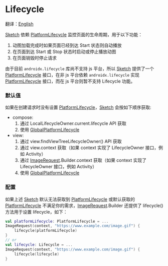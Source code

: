 # Lifecycle

[//]: # (TODO)

翻译：[English](lifecycle.md)

[Sketch] 依赖 [PlatformLifecycle] 监控页面的生命周期，用于以下功能：

1. 动图加载完成时如果页面已经到达 Start 状态则自动播放
2. 在页面到达 Start 或 Stop 状态时启动或停止播放动图
3. 在页面销毁时停止请求

由于目前 `androidx.lifecycle` 库尚不支持 js 平台，所以 [Sketch] 提供了一个 [PlatformLifecycle] 接口，在非
js 平台依赖 `androidx.lifecycle` 实现 [PlatformLifecycle] 接口，而在 js 平台则暂不支持 Lifecycle 功能。

### 默认值

如果在创建请求时没有设置 [PlatformLifecycle]，[Sketch] 会按如下顺序获取:

* compose:
    1. 通过 LocalLifecycleOwner.current.lifecycle API 获取
    2. 使用 [GlobalPlatformLifecycle]
* view:
    1. 通过 view.findViewTreeLifecycleOwner() API 获取
    2. 通过 view.context 获取（如果 context 实现了 LifecycleOwner 接口，例如 Activity）
    3. 通过 [ImageRequest].Builder.context 获取（如果 context 实现了 LifecycleOwner 接口，例如
       Activity）
    4. 使用 [GlobalPlatformLifecycle]

### 配置

如果上述 [Sketch] 默认无法获取到 [PlatformLifecycle] 或默认获取的 [PlatformLifecycle]
不满足你的需求，[ImageRequest].Builder 还提供了
lifecycle() 方法用于设置 lifecycle，如下：

```kotlin
val platformLifecycle: PlatformLifecycle = ...
ImageRequest(context, "https://www.example.com/image.gif") {
    lifecycle(platformLifecycle)
}
// or
val lifecycle: Lifecycle = ...
ImageRequest(context, "https://www.example.com/image.gif") {
    lifecycle(lifecycle)
}
```

[Sketch]: ../../sketch-core/src/commonMain/kotlin/com/github/panpf/sketch/Sketch.kt

[ImageRequest]: ../../sketch-core/src/commonMain/kotlin/com/github/panpf/sketch/request/ImageRequest.kt

[PlatformLifecycle]: ../../sketch-core/src/commonMain/kotlin/com/github/panpf/sketch/lifecycle/PlatformLifecycle.kt

[GlobalPlatformLifecycle]: ../../sketch-core/src/commonMain/kotlin/com/github/panpf/sketch/lifecycle/GlobalPlatformLifecycle.kt